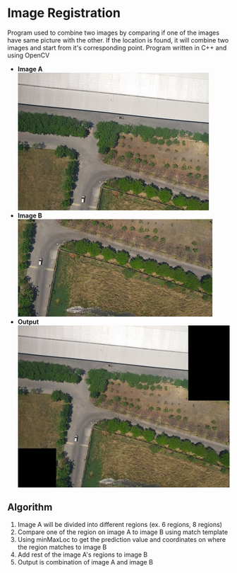 # Image Registration
Program used to combine two images by comparing if one of the images have same picture with the other. If the location is found, it will combine two images and start from it's corresponding point. Program written in C++ and using OpenCV

- <b>Image A</b> </br>
![alt text][imageA]
- <b>Image B</b> </br>
![alt text][imageB]
- <b>Output</b> </br>
![alt text][output]

## Algorithm
1. Image A will be divided into different regions (ex. 6 regions, 8 regions)
2. Compare one of the region on image A to image B using match template 
3. Using minMaxLoc to get the prediction value and coordinates on where the region matches to image B
4. Add rest of the image A's regions to image B
5. Output is combination of image A and image B

[imageA]:https://github.com/adif-git/Image-Registration/blob/master/A1.jpg "Image A"
[imageB]:https://github.com/adif-git/Image-Registration/blob/master/B1.jpg "Image B"
[output]:https://github.com/adif-git/Image-Registration/blob/master/Hasil.jpg "Output"
